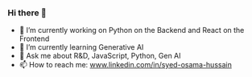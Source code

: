 ### Hi there 👋

<!--
**Syed-Osama-Hussain/Syed-Osama-Hussain** is a ✨ _special_ ✨ repository because its `README.md` (this file) appears on your GitHub profile.

Here are some ideas to get you started:
-->

- 🔭 I’m currently working on Python on the Backend and React on the Frontend
- 🌱 I’m currently learning Generative AI
- 💬 Ask me about R&D, JavaScript, Python, Gen AI
- 📫 How to reach me: www.linkedin.com/in/syed-osama-hussain
